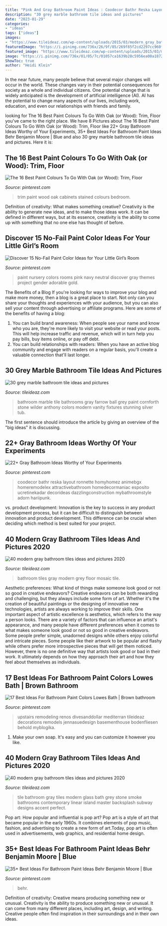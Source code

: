 ```yaml
---
title: "Pink And Gray Bathroom Paint Ideas : Coodecor Bathr Reska Layout Ronnette Homyhomez Animebgx Homeremodelex Attractivebathroom Homedecormaniac Esposito Ucretinekadar Decorideas Dazzlingconstruction Mybathroomstyle Adorn Hariipunk"
description: "30 grey marble bathroom tile ideas and pictures"
date: "2023-01-29"
categories:
- "ideas"
tags: ["ideas"]
images:
- "https://www.tileideaz.com/wp-content/uploads/2015/03/modern_gray_bathroom_tiles_28.jpg"
featuredImage: "https://i.pinimg.com/736x/26/9f/85/269f85f2cd2297cc960f2fd8cc104cc7.jpg"
featured_image: "https://www.tileideaz.com/wp-content/uploads/2015/03/modern_gray_bathroom_tiles_7.jpg"
image: "https://i.pinimg.com/736x/01/05/7c/01057ca1639b28c5956ea00a18724f15.jpg"
ShowToc: true
author: "Heidi Klein"
---
```



In the near future, many people believe that several major changes will occur in the world. These changes vary in their potential consequences for society as a whole and individual citizens. One potential change that is widely anticipated is the development of artificial intelligence (AI). AI has the potential to change many aspects of our lives, including work, education, and even our relationships with friends and family.

	

		
looking for The 16 Best Paint Colours To Go With Oak (or Wood): Trim, Floor you've came to the right place. We have 8 Pictures about The 16 Best Paint Colours To Go With Oak (or Wood): Trim, Floor like 22+ Gray Bathroom Ideas Worthy of Your Experiments, 35+ Best Ideas For Bathroom Paint Ideas Behr Benjamin Moore | Blue and also 30 grey marble bathroom tile ideas and pictures. Here it is:
		
    
## The 16 Best Paint Colours To Go With Oak (or Wood): Trim, Floor

<img loading=lazy src="https://i.pinimg.com/736x/a8/5b/76/a85b76c273ba88a1eb007127c31297b5--stained-wood-trim-stained-trim-wall-color.jpg" onerror="this.onerror=null;this.src='https://tse3.mm.bing.net/th?id=OIP.-H7pqCObaDOMPIPepDDxxwHaJX&amp;pid=15.1';" alt="The 16 Best Paint Colours To Go With Oak (or Wood): Trim, Floor">

_Source: pinterest.com_

>trim paint wood oak cabinets stained colours bedroom. 

	

Definition of creativity: What makes something creative?
Creativity is the ability to generate new ideas, and to make those ideas work. It can be defined in different ways, but at its essence, creativity is the ability to come up with something that no one else has thought of before.

    
## Discover 15 No-Fail Paint Color Ideas For Your Little Girl’s Room

<img loading=lazy src="https://i.pinimg.com/736x/01/05/7c/01057ca1639b28c5956ea00a18724f15.jpg" onerror="this.onerror=null;this.src='https://tse3.mm.bing.net/th?id=OIP.vQIWERExtAb6pZLuW1fuWQHaLc&amp;pid=15.1';" alt="Discover 15 No-Fail Paint Color Ideas for Your Little Girl’s Room">

_Source: pinterest.com_

>paint nursery colors rooms pink navy neutral discover gray themes project gender adorable gold. 

	

The Benefits of a Blog
If you're looking for ways to improve your blog and make more money, then a blog is a great place to start. Not only can you share your thoughts and experiences with your audience, but you can also sell your content through advertising or affiliate programs. Here are some of the benefits of having a blog: 
1) You can build brand awareness: When people see your name and know who you are, they're more likely to visit your website or read your posts. This will help increase traffic and revenue, which will in turn help you pay bills, buy items online, or pay off debt. 
2) You can build relationships with readers: When you have an active blog community and engage with readers on a regular basis, you'll create a valuable connection that'll last longer.

    
## 30 Grey Marble Bathroom Tile Ideas And Pictures

<img loading=lazy src="http://www.tileideaz.com/wp-content/uploads/2015/08/1813.jpg" onerror="this.onerror=null;this.src='https://tse4.mm.bing.net/th?id=OIP.IADkKdAxNt9gFwMrUipqbwHaLK&amp;pid=15.1';" alt="30 grey marble bathroom tile ideas and pictures">

_Source: tileideaz.com_

>bathroom marble tile bathrooms gray farrow ball grey paint cornforth stone wilder anthony colors modern vanity fixtures stunning silver tub. 

	

The first sentence should introduce the article by giving an overview of the "big ideas" it is discussing.

    
## 22+ Gray Bathroom Ideas Worthy Of Your Experiments

<img loading=lazy src="https://i.pinimg.com/736x/63/9f/61/639f61010d4c489707afc3580d732b69.jpg" onerror="this.onerror=null;this.src='https://tse4.mm.bing.net/th?id=OIP.nlfiMxm-xcbj_5S7sUXqoAHaNK&amp;pid=15.1';" alt="22+ Gray Bathroom Ideas Worthy of Your Experiments">

_Source: pinterest.com_

>coodecor bathr reska layout ronnette homyhomez animebgx homeremodelex attractivebathroom homedecormaniac esposito ucretinekadar decorideas dazzlingconstruction mybathroomstyle adorn hariipunk. 

	

vs. product development:
Innovation is the key to success in any product development process, but it can be difficult to distinguish between innovation and product development. This difference can be crucial when deciding which method is best suited for your project.

    
## 40 Modern Gray Bathroom Tiles Ideas And Pictures 2020

<img loading=lazy src="https://www.tileideaz.com/wp-content/uploads/2015/03/modern_gray_bathroom_tiles_28.jpg" onerror="this.onerror=null;this.src='https://tse2.mm.bing.net/th?id=OIP.r2ReE6IoDkDYSeMfgVsSEAHaNV&amp;pid=15.1';" alt="40 modern gray bathroom tiles ideas and pictures 2020">

_Source: tileideaz.com_

>bathroom tiles gray modern grey floor mosaic tile. 

	

Aesthetic preferences: What kind of things make someone look good or not so good in creative endeavors?
Creative endeavors can be both rewarding and challenging, but they always include some form of art. Whether it's the creation of beautiful paintings or the designing of innovative new technologies, artists are always working to improve their skills. One important aspect of artistic excellence is aesthetics, which refers to the way a person looks. There are a variety of factors that can influence an artist's appearance, and many people have different preferences when it comes to what makes someone look good or not so good in creative endeavors. Some people prefer simple, unadorned designs while others enjoy colorful and intricate pieces. Some people like their artwork to be popular and flashy while others prefer more introspective pieces that will get them noticed. However, there is no one definitive way that artists look good or bad in their work. It ultimately depends on how they approach their art and how they feel about themselves as individuals.

    
## 17 Best Ideas For Bathroom Paint Colors Lowes Bath | Brown Bathroom

<img loading=lazy src="https://i.pinimg.com/736x/bc/8b/5f/bc8b5f8d3e71a317507d5ecda29fea0e.jpg" onerror="this.onerror=null;this.src='https://tse4.mm.bing.net/th?id=OIP.TC9KpxAloUKJlczRzl-2FAAAAA&amp;pid=15.1';" alt="17 Best Ideas For Bathroom Paint Colors Lowes Bath | Brown bathroom">

_Source: pinterest.com_

>upstairs remodeling renos divesanddollar mediterran tileideaz decorations remodels jennasuedesign basementhouse bodenfliesen behold myblogika. 

	

1. Make your own soap. It's easy and you can customize it however you like.

    
## 40 Modern Gray Bathroom Tiles Ideas And Pictures 2020

<img loading=lazy src="https://www.tileideaz.com/wp-content/uploads/2015/03/modern_gray_bathroom_tiles_7.jpg" onerror="this.onerror=null;this.src='https://tse4.mm.bing.net/th?id=OIP.YiySfz9xQ6K8JorP8IDRXAHaLJ&amp;pid=15.1';" alt="40 modern gray bathroom tiles ideas and pictures 2020">

_Source: tileideaz.com_

>tile bathroom gray tiles modern glass bath grey stone smoke bathrooms contemporary linear island master backsplash subway designs accent perfect. 

	

Pop art: How popular and influential is pop art?
Pop art is a style of art that became popular in the early 1960s. It combines elements of pop music, fashion, and advertising to create a new form of art.Today, pop art is often used in advertisements, web graphics, and residential home design.

    
## 35+ Best Ideas For Bathroom Paint Ideas Behr Benjamin Moore | Blue

<img loading=lazy src="https://i.pinimg.com/736x/26/9f/85/269f85f2cd2297cc960f2fd8cc104cc7.jpg" onerror="this.onerror=null;this.src='https://tse3.mm.bing.net/th?id=OIP.rEwg1OcVm9KLImjnj1xfaQAAAA&amp;pid=15.1';" alt="35+ Best Ideas For Bathroom Paint Ideas Behr Benjamin Moore | Blue">

_Source: pinterest.com_

>behr. 

	

Definition of creativity: Creative means producing something new or unusual.
Creativity is the ability to produce something new or unusual. It can come from many different places, including art, design, and writing. Creative people often find inspiration in their surroundings and in their own ideas.

